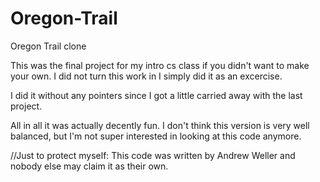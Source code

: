 # Oregon-Trail
Oregon Trail clone

This was the final project for my intro cs class if you didn't want to make your own.
I did not turn this work in I simply did it as an excercise.

I did it without any pointers since I got a little carried away with the last project.

All in all it was actually decently fun. I don't think this version is very well balanced,
but I'm not super interested in looking at this code anymore.

//Just to protect myself:
This code was written by Andrew Weller and nobody else may claim it as their own.
